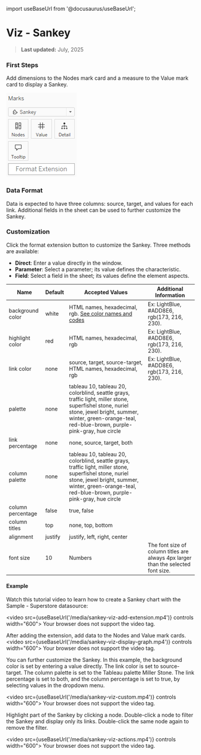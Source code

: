import useBaseUrl from '@docusaurus/useBaseUrl';

# Viz - Sankey

> **Last updated:** July, 2025

### First Steps


Add dimensions to the Nodes mark card and a measure to the Value mark card to display a Sankey.

![Marks card](/media/sankey_mark_card.png)

### Data Format

Data is expected to have three columns: source, target, and values for each link. Additional fields in the sheet can be used to further customize the Sankey.

### Customization


Click the format extension button to customize the Sankey. Three methods are available:

- **Direct**: Enter a value directly in the window.
- **Parameter**: Select a parameter; its value defines the characteristic.
- **Field**: Select a field in the sheet; its values define the element aspects.

| Name            | Default | Accepted Values | Additional Information |
|-----------------|---------|----------------|-------------------------|
| background color| white   | HTML names, hexadecimal, rgb. [See color names and codes](https://htmlcolorcodes.com/color-names/) | Ex: LightBlue, #ADD8E6, rgb(173, 216, 230). |
| highlight color | red     | HTML names, hexadecimal, rgb | Ex: LightBlue, #ADD8E6, rgb(173, 216, 230). |
| link color      | none    | source, target, source-target, HTML names, hexadecimal, rgb| Ex: LightBlue, #ADD8E6, rgb(173, 216, 230). |
| palette         | none    | tableau 10, tableau 20, colorblind, seattle grays, traffic light, miller stone, superfishel stone, nuriel stone, jewel bright, summer, winter, green-orange-teal, red-blue-brown, purple-pink-gray, hue circle |
| link percentage | none    | none, source, target, both |
| column palette  | none    | tableau 10, tableau 20, colorblind, seattle grays, traffic light, miller stone, superfishel stone, nuriel stone, jewel bright, summer, winter, green-orange-teal, red-blue-brown, purple-pink-gray, hue circle |
| column percentage | false | true, false |
| column titles   | top     | none, top, bottom |
| alignment       | justify | justify, left, right, center |
| font size       | 10      | Numbers | The font size of column titles are always 4px larger than the selected font size. |

#### Example


Watch this tutorial video to learn how to create a Sankey chart with the Sample - Superstore datasource:

<video src={useBaseUrl('/media/sankey-viz-add-extension.mp4')} controls width="600">
  Your browser does not support the video tag.
</video>


After adding the extension, add data to the Nodes and Value mark cards.
<video src={useBaseUrl('/media/sankey-viz-display-graph.mp4')} controls width="600">
  Your browser does not support the video tag.
</video>


You can further customize the Sankey. In this example, the background color is set by entering a value directly. The link color is set to source-target. The column palette is set to the Tableau palette Miller Stone. The link percentage is set to both, and the column percentage is set to true, by selecting values in the dropdown menu.

<video src={useBaseUrl('/media/sankey-viz-custom.mp4')} controls width="600">
  Your browser does not support the video tag.
</video>


Highlight part of the Sankey by clicking a node. Double-click a node to filter the Sankey and display only its links. Double-click the same node again to remove the filter.

<video src={useBaseUrl('/media/sankey-viz-actions.mp4')} controls width="600">
  Your browser does not support the video tag.
</video>
